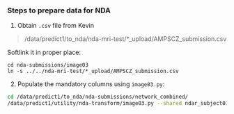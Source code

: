 ### Steps to prepare data for NDA


1. Obtain `.csv` file from Kevin

> /data/predict1/to_nda/nda-mri-test/*_upload/AMPSCZ_submission.csv

Softlink it in proper place:

```
cd nda-submissions/image03
ln -s ../../nda-mri-test/*_upload/AMPSCZ_submission.csv
```

2. Populate the mandatory columns using `image03.py`:

```bash
cd /data/predict1/to_nda/nda-submissions/network_combined/
/data/predict1/utility/nda-transform/image03.py --shared ndar_subject01.csv -o image03.csv --root /data/predict1/data_from_nda/ --template "Pr*/PHOENIX/GENERAL/*/processed/*/surveys/*.Pr*.json" --data ../image03/AMPSCZ_submission.csv --dict image03 --version 03
```


